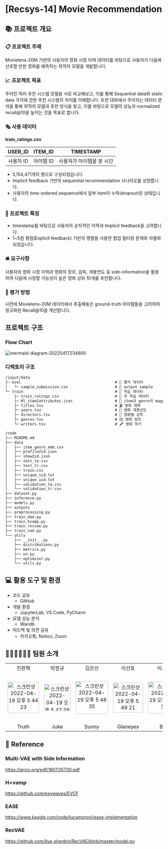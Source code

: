 # [Recsys-14] Movie Recommendation



## 📚 프로젝트 개요

### 📋 프로젝트 주제

Movielens-20M 기반의 사용자의 영화 시청 이력 데이터를 바탕으로 사용자가 다음에 선호할 만한 영화를 예측하는 최적의 모델을 개발합니다.





### 📈 프로젝트 목표

주어진 여러 추천 시스템 모델을 서로 비교해보고, 이를 통해 Sequential data와 static data 각각에 관한 추천 시스템의 차이를 이해합니다. 또한 대회에서 주어지는 데이터 분석을 통해 최적의 모델과 추천 방식을 찾고, 이를 바탕으로 모델의 성능과 normalized recall@10을 높이는 것을 목표로 합니다.





### 🗞 사용 데이터

**train_ratings.csv**

|  USER_ID  |  ITEM_ID  |         TIMESTAMP         |
| :-------: | :-------: | :-----------------------: |
| 사용자 ID | 아이템 ID | 사용자가 아이템을 본 시간 |



- 5,154,471개의 행으로 구성되었습니다.
- Implicit feedback 기반의 sequential recommendation 시나리오를 상정합니다.
- 사용자의 time-ordered sequence에서 일부 item이 누락(dropout)된 상태입니다.





### 🔑 프로젝트 특징

- timestamp를 바탕으로 사용자의 순차적인 이력과 Implicit feedback을 고려합니다.
- 1~5점 평점(Explicit feedback) 기반의 행렬을 사용한 협업 필터링 문제와 차별화되었습니다.





### 🛎 요구사항

사용자의 영화 시청 이력과 영화의 장르, 감독, 개봉연도 등 side-information을 활용하여 다음에 시청할 가능성이 높은 영화 상위 10개를 추천합니다.





### 📌 평가 방법

사전에 Movielens-20M 데이터에서 추출해놓은 ground-truth 아이템들을 고려하여 정규화된 Recall@10을 계산합니다.





## 프로젝트 구조

### Flow Chart

![mermaid-diagram-20220417234600](https://cdn.jsdelivr.net/gh/Glanceyes/Image-Repository/2022/04/24/20220424_1650794858.png)





### 디렉토리 구조

```html
/input/data
├─ eval                                          # 📁 평가 데이터
│   └─ sample_submission.csv                     # 📃 output sample
└─ train                                         # 📁 학습 데이터
    ├─ train_ratings.csv                         # 📄 주 학습 데이터
    ├─ Ml_item2attributes.json                   # 📃 item과 genre의 mapping 데이터
    ├─ titles.tsv                                # 🎬 영화 제목
    ├─ years.tsv                                 # 📆 영화 개봉년도
    ├─ directors.tsv                             # 📢 영화별 감독
    ├─ genres.tsv                                # 🎞 영화 장르
    └─ writers.tsv                               # 🖋 영화 작가

/code
├── README.md
├── data
│   ├── item_genre_emb.csv
│   ├── profile2id.json
│   ├── show2id.json
│   ├── test_te.csv
│   ├── test_tr.csv
│   ├── train.csv
│   ├── unique_sid.txt
│   ├── unique_uid.txt
│   ├── validation_te.csv
│   └── validation_tr.csv
├── dataset.py
├── inference.py
├── models.py
├── outputs
├── preprocessing.py
├── train_dae.py
├── train_hvamp.py
├── train_recvae.py
├── train_vae.py
└── utils
    ├── __init__.py
    ├── distributions.py
    ├── metrics.py
    ├── nn.py
    ├── optimizer.py
    └── utils.py
```





## 💻 활용 도구 및 환경

- 코드 공유
    - GitHub
- 개발 환경
    - JupyterLab, VS Code, PyCharm
- 모델 성능 분석
    - Wandb
- 피드백 및 의견 공유
    - 카카오톡, Notion, Zoom  





## 👩🏻‍💻👨🏻‍💻 팀원 소개

<table>
   <tr>
      <td align="center">진완혁</td>
      <td align="center">박정규</td>
      <td align="center">김은선</td>
      <td align="center">이선호</td>
      <td align="center">이서희</td>
   </tr>
   <tr height="160px">
       <td align="center">
         <a href="https://github.com/wh4044">
            <!--<img height="120px" weight="120px" src="/pictures/jwh.png"/>-->
            <img width="100" alt="스크린샷 2022-04-19 오후 5 44 23" src="https://user-images.githubusercontent.com/70509258/163962658-548a3022-bcd3-40c7-8ca1-88c7c417e1d9.png">
         </a>
      <td align="center">
         <a href="https://github.com/juk1329">
            <!--<img height="120px" weight="120px" src="https://avatars.githubusercontent.com/u/80198264?s=400&v=4"/>-->
            <img width="85" alt="스크린샷 2022-04-19 오후 5 47 38" src="https://user-images.githubusercontent.com/70509258/163963317-f074768e-8976-42c5-a595-3c5be8310f48.png">
         </a>
      </td>
      </td>
      <td align="center">
         <a href="https://github.com/sun1187">
            <!--<img height="120px" weight="120px" src="https://avatars.githubusercontent.com/u/70509258?v=4"/>-->
        <img width="104" alt="스크린샷 2022-04-19 오후 5 48 35" src="https://user-images.githubusercontent.com/70509258/163963764-b66c30fc-de18-46ff-a432-3cec6cd5f9a8.png">
 </a>
      </td>
      <td align="center">
         <a href="https://github.com/Glanceyes">
          <!--<img height="120px" weight="120px" src="https://cdn.jsdelivr.net/gh/Glanceyes/Image-Repository/2022/03/24/20220324_1648093619.jpeg"/>-->
            <img width="96" alt="스크린샷 2022-04-19 오후 5 49 21" src="https://user-images.githubusercontent.com/70509258/163964338-4fc7e32a-d00e-46f5-a514-7d07ff14bcbc.png">
 </a>
      </td>
      <td align="center">
         <a href="https://github.com/seo-h2">
            <!--<img height="120px" weight="120px" src="/pictures/seoh2.png"/>-->
            <img width="102" alt="스크린샷 2022-04-19 오후 5 49 30" src="https://user-images.githubusercontent.com/70509258/163964515-eb89af1f-d9af-4c67-8ea9-b283383d3199.png">
         </a>
      </td>
   </tr>
   <tr>
      <td align="center">Truth</td>
      <td align="center">Juke</td>
      <td align="center">Sunny</td>
      <td align="center">Glaneyes</td>
      <td align="center">Brill</td>
   </tr>
</table>

  





## 📝 Reference



### Multi-VAE with Side Information

https://arxiv.org/pdf/1807.05730.pdf



### H+vamp

https://github.com/psywaves/EVCF



### EASE

https://www.kaggle.com/code/lucamoroni/ease-implementation



### RecVAE

 https://github.com/ilya-shenbin/RecVAE/blob/master/model.py
